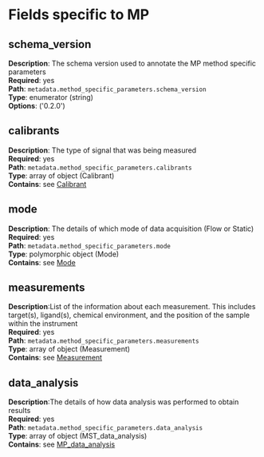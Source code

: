# Fields specific to MP

## schema_version

**Description**: The schema version used to annotate the MP method specific parameters <br/>
**Required**: yes <br/>
**Path**: `metadata.method_specific_parameters.schema_version` <br/>
**Type**: enumerator (string) <br/>
**Options**: ('0.2.0') <br/>

## calibrants

**Description**: The type of signal that was being measured <br/>
**Required**: yes <br/>
**Path**: `metadata.method_specific_parameters.calibrants` <br/>
**Type**: array of object (Calibrant) <br/>
**Contains**: see [Calibrant](calibrant.md) <br/>

## mode

**Description**: The details of which mode of data acquisition (Flow or Static)<br/>
**Required**: yes <br/>
**Path**: `metadata.method_specific_parameters.mode` <br/>
**Type**: polymorphic object (Mode) <br/>
**Contains**: see [Mode](mode.md)<br/>

## measurements

**Description**:List of the information about each
measurement. This includes target(s),
ligand(s), chemical environment, and the
position of the sample within the instrument <br/>
**Required**: yes <br/>
**Path**: `metadata.method_specific_parameters.measurements` <br/>
**Type**: array of object (Measurement) <br/>
**Contains**: see [Measurement](measurement.md)

## data_analysis

**Description**:The details of how data analysis was performed to obtain results <br/>
**Required**: yes <br/>
**Path**: `metadata.method_specific_parameters.data_analysis` <br/>
**Type**: array of object (MST_data_analysis) <br/>
**Contains**: see [MP_data_analysis](data_analysis.md)
